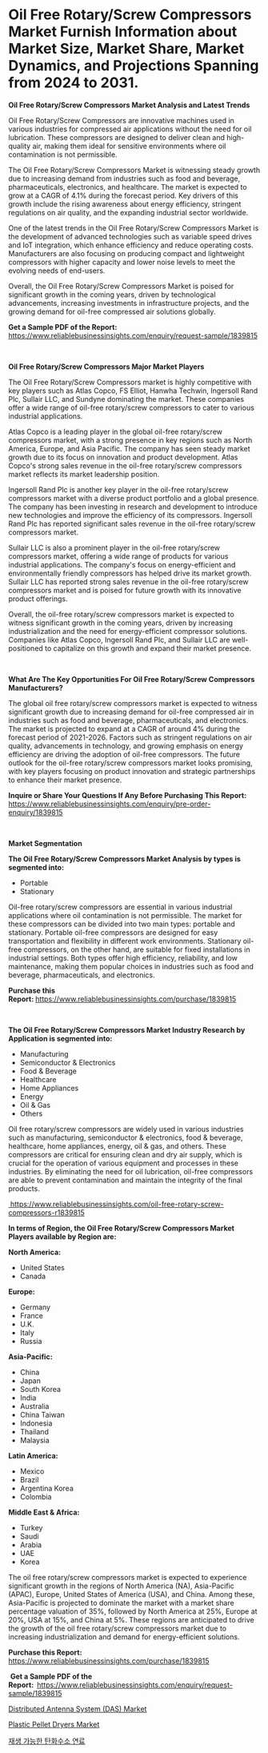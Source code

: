 <p><h1>Oil Free Rotary/Screw Compressors Market Furnish Information about Market Size, Market Share, Market Dynamics, and Projections Spanning from 2024 to 2031.</h1></p><p><strong>Oil Free Rotary/Screw Compressors Market Analysis and Latest Trends</strong></p>
<p><p>Oil Free Rotary/Screw Compressors are innovative machines used in various industries for compressed air applications without the need for oil lubrication. These compressors are designed to deliver clean and high-quality air, making them ideal for sensitive environments where oil contamination is not permissible.</p><p>The Oil Free Rotary/Screw Compressors Market is witnessing steady growth due to increasing demand from industries such as food and beverage, pharmaceuticals, electronics, and healthcare. The market is expected to grow at a CAGR of 4.1% during the forecast period. Key drivers of this growth include the rising awareness about energy efficiency, stringent regulations on air quality, and the expanding industrial sector worldwide.</p><p>One of the latest trends in the Oil Free Rotary/Screw Compressors Market is the development of advanced technologies such as variable speed drives and IoT integration, which enhance efficiency and reduce operating costs. Manufacturers are also focusing on producing compact and lightweight compressors with higher capacity and lower noise levels to meet the evolving needs of end-users.</p><p>Overall, the Oil Free Rotary/Screw Compressors Market is poised for significant growth in the coming years, driven by technological advancements, increasing investments in infrastructure projects, and the growing demand for oil-free compressed air solutions globally.</p></p>
<p><strong>Get a Sample PDF of the Report:&nbsp;</strong> <a href="https://www.reliablebusinessinsights.com/enquiry/request-sample/1839815">https://www.reliablebusinessinsights.com/enquiry/request-sample/1839815</a></p>
<p>&nbsp;</p>
<p><strong>Oil Free Rotary/Screw Compressors Major Market Players</strong></p>
<p><p>The Oil Free Rotary/Screw Compressors market is highly competitive with key players such as Atlas Copco, FS Elliot, Hanwha Techwin, Ingersoll Rand Plc, Sullair LLC, and Sundyne dominating the market. These companies offer a wide range of oil-free rotary/screw compressors to cater to various industrial applications.</p><p>Atlas Copco is a leading player in the global oil-free rotary/screw compressors market, with a strong presence in key regions such as North America, Europe, and Asia Pacific. The company has seen steady market growth due to its focus on innovation and product development. Atlas Copco's strong sales revenue in the oil-free rotary/screw compressors market reflects its market leadership position.</p><p>Ingersoll Rand Plc is another key player in the oil-free rotary/screw compressors market with a diverse product portfolio and a global presence. The company has been investing in research and development to introduce new technologies and improve the efficiency of its compressors. Ingersoll Rand Plc has reported significant sales revenue in the oil-free rotary/screw compressors market.</p><p>Sullair LLC is also a prominent player in the oil-free rotary/screw compressors market, offering a wide range of products for various industrial applications. The company's focus on energy-efficient and environmentally friendly compressors has helped drive its market growth. Sullair LLC has reported strong sales revenue in the oil-free rotary/screw compressors market and is poised for future growth with its innovative product offerings.</p><p>Overall, the oil-free rotary/screw compressors market is expected to witness significant growth in the coming years, driven by increasing industrialization and the need for energy-efficient compressor solutions. Companies like Atlas Copco, Ingersoll Rand Plc, and Sullair LLC are well-positioned to capitalize on this growth and expand their market presence.</p></p>
<p>&nbsp;</p>
<p><strong>What Are The Key Opportunities For Oil Free Rotary/Screw Compressors Manufacturers?</strong></p>
<p><p>The global oil free rotary/screw compressors market is expected to witness significant growth due to increasing demand for oil-free compressed air in industries such as food and beverage, pharmaceuticals, and electronics. The market is projected to expand at a CAGR of around 4% during the forecast period of 2021-2026. Factors such as stringent regulations on air quality, advancements in technology, and growing emphasis on energy efficiency are driving the adoption of oil-free compressors. The future outlook for the oil-free rotary/screw compressors market looks promising, with key players focusing on product innovation and strategic partnerships to enhance their market presence.</p></p>
<p><strong>Inquire or Share Your Questions If Any Before Purchasing This Report:</strong> <a href="https://www.reliablebusinessinsights.com/enquiry/pre-order-enquiry/1839815">https://www.reliablebusinessinsights.com/enquiry/pre-order-enquiry/1839815</a></p>
<p>&nbsp;</p>
<p><strong>Market Segmentation</strong></p>
<p><strong>The Oil Free Rotary/Screw Compressors Market Analysis by types is segmented into:</strong></p>
<p><ul><li>Portable</li><li>Stationary</li></ul></p>
<p><p>Oil-free rotary/screw compressors are essential in various industrial applications where oil contamination is not permissible. The market for these compressors can be divided into two main types: portable and stationary. Portable oil-free compressors are designed for easy transportation and flexibility in different work environments. Stationary oil-free compressors, on the other hand, are suitable for fixed installations in industrial settings. Both types offer high efficiency, reliability, and low maintenance, making them popular choices in industries such as food and beverage, pharmaceuticals, and electronics.</p></p>
<p><strong>Purchase this Report:&nbsp;</strong><a href="https://www.reliablebusinessinsights.com/purchase/1839815">https://www.reliablebusinessinsights.com/purchase/1839815</a></p>
<p>&nbsp;</p>
<p><strong>The Oil Free Rotary/Screw Compressors Market Industry Research by Application is segmented into:</strong></p>
<p><ul><li>Manufacturing</li><li>Semiconductor & Electronics</li><li>Food & Beverage</li><li>Healthcare</li><li>Home Appliances</li><li>Energy</li><li>Oil & Gas</li><li>Others</li></ul></p>
<p><p>Oil free rotary/screw compressors are widely used in various industries such as manufacturing, semiconductor & electronics, food & beverage, healthcare, home appliances, energy, oil & gas, and others. These compressors are critical for ensuring clean and dry air supply, which is crucial for the operation of various equipment and processes in these industries. By eliminating the need for oil lubrication, oil-free compressors are able to prevent contamination and maintain the integrity of the final products.</p></p>
<p><a href="https://www.reliablebusinessinsights.com/oil-free-rotary-screw-compressors-r1839815">&nbsp;https://www.reliablebusinessinsights.com/oil-free-rotary-screw-compressors-r1839815</a></p>
<p><strong>In terms of Region, the Oil Free Rotary/Screw Compressors Market Players available by Region are:</strong></p>
<p>
    <p> <strong> North America: </strong>
        <ul>
            <li>United States</li>
            <li>Canada</li>
        </ul>
        </p> 
    <p> <strong> Europe: </strong>
        <ul>
            <li>Germany</li>
            <li>France</li>
            <li>U.K.</li>
            <li>Italy</li>
            <li>Russia</li>
        </ul>
        </p> 
    <p> <strong> Asia-Pacific: </strong>
        <ul>
            <li>China</li>
            <li>Japan</li>
            <li>South Korea</li>
            <li>India</li>
            <li>Australia</li>
            <li>China Taiwan</li>
            <li>Indonesia</li>
            <li>Thailand</li>
            <li>Malaysia</li>
        </ul>
        </p> 
    <p> <strong> Latin America: </strong>
        <ul>
            <li>Mexico</li>
            <li>Brazil</li>
            <li>Argentina Korea</li>
            <li>Colombia</li>
        </ul>
        </p> 
    <p> <strong> Middle East & Africa: </strong>
        <ul>
            <li>Turkey</li>
            <li>Saudi</li>
            <li>Arabia</li>
            <li>UAE</li>
            <li>Korea</li>
        </ul>
    </p>
    </p>
<p><p>The oil free rotary/screw compressors market is expected to experience significant growth in the regions of North America (NA), Asia-Pacific (APAC), Europe, United States of America (USA), and China. Among these, Asia-Pacific is projected to dominate the market with a market share percentage valuation of 35%, followed by North America at 25%, Europe at 20%, USA at 15%, and China at 5%. These regions are anticipated to drive the growth of the oil free rotary/screw compressors market due to increasing industrialization and demand for energy-efficient solutions.</p></p>
<p><strong>Purchase this Report: </strong><a href="https://www.reliablebusinessinsights.com/purchase/1839815">https://www.reliablebusinessinsights.com/purchase/1839815</a></p>
<p>&nbsp;<strong>Get a Sample PDF of the Report:&nbsp;&nbsp;</strong><a href="https://www.reliablebusinessinsights.com/enquiry/request-sample/1839815">https://www.reliablebusinessinsights.com/enquiry/request-sample/1839815</a></p>
<p><strong></strong></p>
<p><p><a href="https://view.publitas.com/reportprime-1/distributed-antenna-system-das-market-outlook-and-forecast-from-2024-to-2031/">Distributed Antenna System (DAS) Market</a></p><p><a href="https://github.com/faisalayoob601/Market-Research-Report-List-1/blob/main/plastic-pellet-dryers-market.md">Plastic Pellet Dryers Market</a></p><p><a href="https://github.com/alfitoms13/Market-Research-Report-List-1/blob/main/7355582176396.md">재생 가능한 탄화수소 연료</a></p></p>